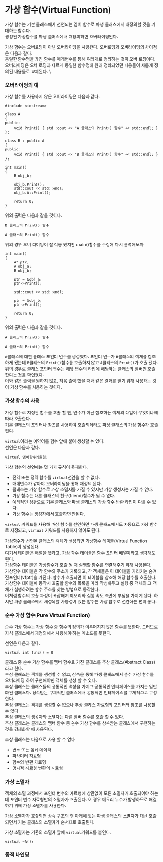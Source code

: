 # 가상 함수(Virtual Function)

가상 함수는 기본 클래스에서 선언되는 멤버 함수로 파생 클래스에서 재정의할 것을 기대하는 함수다. \
생성된 가상함수를 파생 클래스에서 재정의하면 오버라이딩된다.

가상 함수는 오버로딩이 아닌 오버라이딩을 사용한다. 오버로딩과 오버라이딩의 차이점은 다음과 같다. \
동일한 함수명을 가진 함수를 매개변수를 통해 여러개로 정의하는 것이 오버 로딩이다. \
오버라이딩은 오버 로딩과 다르게 동일한 함수명에 원래 정의되었던 내용들이 새롭게 정의된 내용들로 교체된다. \

### 오버라이딩의 예

가상 함수를 사용하지 않은 오버라이딩은 다음과 같다.

```
#include <iostream>

class A
{
public:
    void Print() { std::cout << "A 클래스의 Print() 함수" << std::endl; }
};

class B : public A
{
public:
    void Print() { std::cout << "B 클래스의 Print() 함수" << std::endl; }
};

int main()
{
    B obj_b;

    obj_b.Print();
    std::cout << std::endl;
    obj_b.A::Print();

    return 0;
}
```

위의 출력은 다음과 같을 것이다.

```
B 클래스의 Print() 함수

A 클래스의 Print() 함수
```

위의 경우 오버 라이딩이 잘 적용 됐지만 main()함수를 수정해 다시 출력해보자

```
int main()
{
    A* ptr;
    A obj_a;
    B obj_b;

    ptr = &obj_a;
    ptr->Print();

    std::cout << std::endl;

    ptr = &obj_b;
    ptr->Print();

    return 0;
}
```

위의 출력은 다음과 같을 것이다.

```
A 클래스의 Print() 함수

A 클래스의 Print() 함수
```

`A`클래스에 대한 클래스 포인터 변수를 생성했다. 포인터 변수가 `B`클래스의 객체를 참조하게 됐는데 `B`클래스의 `Print()`함수를 호출하지 않고 `A`클래스의 `Print()`가 호출 됐다. \
위의 경우로 클래스 포인터 변수는 해당 변수의 타입에 해당하는 클래스의 멤버만 호출한다는 것을 확인했다. \
이와 같은 출력을 원하지 않고, 처음 출력 했을 때와 같은 결과를 얻기 위해 사용하는 것이 가상 함수를 사용하는 것이다.

### 가상 함수의 사용

가상 함수로 지정된 함수를 호출 할 땐, 변수가 아닌 참조하는 객체의 타입이 무엇이냐에 따라 호출한다. \
기본 클래스의 포인터나 참조를 사용하여 호출되더라도 파생 클래스의 가상 함수가 호출된다.

`virtual`이라는 예약어를 함수 앞에 붙여 생성할 수 있다. \
선언은 다음과 같다.

```
virtual 멤버함수의원형;
```

가상 함수의 선언에는 몇 가지 규칙이 존재한다.

+ 전역 또는 정적 함수를 `virtual`선언을 할 수 없다.
+ 매개변수가 같아야 오버라이딩을 통해 재정의 된다.
+ 클래스는 가상 함수로 가상 소멸자를 가질 수 있지만 가상 생성자는 가질 수 없다.
+ 가상 함수는 다른 클래스의 친구(friend)함수가 될 수 없다.
+ 예외적인 상황으로 기본 클래스와 파생 클래스의 가상 함수 반환 타입이 다를 수 있다.
+ 가상 함수는 생성자에서 호출하면 안된다.

`virtual` 키워드를 사용해 가상 함수를 선언하면 파생 클래스에서도 자동으로 가상 함수로 지정되고, `virtual` 키워드를 사용하지 않아도 된다.

가상함수가 선언된 클래스의 객체가 생성되면 가상함수 테이블(Virtual Function Table)이 생성된다. \
여기서 테이블은 배열을 뜻하고, 가상 함수 테이블은 함수 포인터 배열이라고 생각해도 된다. \
가상함수 테이블은 가상함수가 호출 될 때 실행할 함수를 연결해주기 위해 사용된다. \
가상함수 테이블은 각 함수의 주소가 기록되고, 각 객체들은 이 테이블을 가리키는 숨겨진포인터(vfptr)을 가진다. 함수가 호출되면 이 테이블을 참조해 해당 함수를 호출한다. \
가상함수 테이블에 동작시 호출할 함수의 목록을 미리 작성해두고 실행 중 객체와 그 객체가 실행하려는 함수 주소를 찾는 방법으로 동작한다. \
이처럼 함수의 호출 과정이 복잡해져 메모리와 실행 속도 측면에 부담을 가지게 된다. 하지만 파생 클래스에서 재정의할 가능성이 있는 함수는 가상 함수로 선언하는 편이 좋다.

### 순수 가상 함수(Pure Virtual Function)

순수 가상 함수는 가상 함수 중 함수의 정의가 이루어지지 않은 함수를 뜻한다. 그러므로 자식 클래스에서 재정의해서 사용해야 하는 메소드를 뜻한다.

선언은 다음과 같다.
```
virtual int func() = 0;
```

클래스 중 순수 가상 함수를 멤버 함수로 가진 클래스를 추상 클래스(Abstract Class)라고 한다. \
추상 클래스는 객체를 생성할 수 없고, 상속을 통해 파생 클래스에서 순수 가상 함수를 오버라이딩 하여 구현해야만 객체를 생성 할 수 있다. \
추상 클래스는 클래스들의 공통적인 속성을 가지고 공통적인 인터페이스를 가지는 일반화된 클래스다. 상속받는 구체적인 클래스에서 공통적인 인터페이스를 구체적으로 구성한다. \
추상 클래스는 객체를 생성할 수 없으나 추상 클래스 자료형의 포인터와 참조를 사용할 수 있다. \
추상 클래스의 생성자와 소멸자는 다른 멤버 함수를 호출 할 수 있다. \
추상 클래스는 클래스의 멤버 함수 증 순수 가상 함수를 상속받는 클래스에서 구현하는 것을 강제화할 때 사용된다.

추상 클래스는 다음으로 사용 할 수 없다
+ 변수 또는 멤버 데이터
+ 파라미터 자료형
+ 함수의 반환 자료형
+ 명시적 자료형 변환의 자료형

### 가상 소멸자

객체의 소멸 과정에서 포인터 변수의 자료형에 상관없이 모든 소멸자가 호출되어야 하는데 포인터 변수 자료형만의 소멸자가 호출된다. 이 경우 메모리 누수가 발생하므로 해결하기 위해 가상 소멸자를 사용한다.

가상 소멸자가 호출되면 상속 구조의 맨 아래에 있는 파생 클래스의 소멸자가 대신 호출 되면서 기본 클래스의 소멸자가 순서대로 호출된다.

가상 소멸자는 기존의 소멸자 앞에 `virtual`키워드를 붙인다.
```
virtual ~A();
```

### 동적 바인딩


